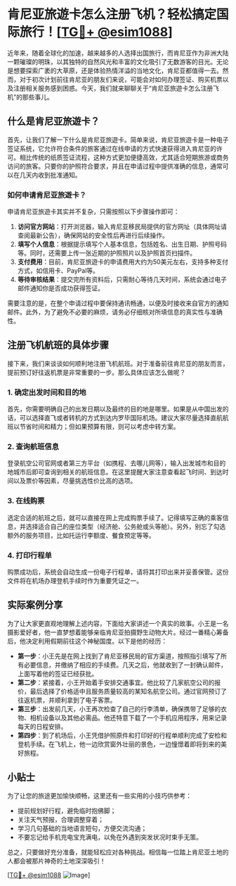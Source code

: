 # 肯尼亚旅遊卡怎么注册飞机？轻松搞定国际旅行！[[TG💪+ @esim1088](https://t.me/s/esim1088)]

近年来，随着全球化的加速，越来越多的人选择出国旅行，而肯尼亚作为非洲大陆一颗璀璨的明珠，以其独特的自然风光和丰富的文化吸引了无数游客的目光。无论是想要探索广袤的大草原，还是体验热情洋溢的当地文化，肯尼亚都值得一去。然而，对于初次计划前往肯尼亚的朋友们来说，可能会对如何办理签证、购买机票以及注册相关服务感到困惑。今天，我们就来聊聊关于“肯尼亚旅遊卡怎么注册飞机”的那些事儿。

## 什么是肯尼亚旅遊卡？

首先，让我们了解一下什么是肯尼亚旅遊卡。简单来说，肯尼亚旅遊卡是一种电子签证系统，它允许符合条件的旅客通过在线申请的方式快速获得进入肯尼亚的许可。相比传统的纸质签证流程，这种方式更加便捷高效，尤其适合短期旅游或商务访问的旅客。只要你的护照符合要求，并且在申请过程中提供准确的信息，通常可以在几天内收到批准通知。

### 如何申请肯尼亚旅遊卡？

申请肯尼亚旅遊卡其实并不复杂，只需按照以下步骤操作即可：

1. **访问官方网站**：打开浏览器，输入肯尼亚移民局提供的官方网址（具体网址请查阅最新公告），确保网站的安全性后再进行后续操作。
2. **填写个人信息**：根据提示填写个人基本信息，包括姓名、出生日期、护照号码等。同时，还需要上传一张近期的护照照片以及护照首页扫描件。
3. **支付费用**：目前，肯尼亚旅遊卡的申请费用大约为50美元左右，支持多种支付方式，如信用卡、PayPal等。
4. **等待审核结果**：提交完所有资料后，只需耐心等待几天时间，系统会通过电子邮件通知你是否成功获得签证。

需要注意的是，在整个申请过程中要保持通讯畅通，以便及时接收来自官方的通知邮件。此外，为了避免不必要的麻烦，请务必仔细核对所填信息的真实性与准确性。

## 注册飞机航班的具体步骤

接下来，我们来谈谈如何顺利地注册飞机航班。对于准备前往肯尼亚的朋友而言，提前预订好往返机票是非常重要的一步。那么具体应该怎么做呢？

### 1. 确定出发时间和目的地

首先，你需要明确自己的出发日期以及最终的目的地是哪里。如果是从中国出发的话，可以选择直飞或者转机的方式到达内罗毕国际机场。建议大家尽量选择直航航班以节省时间和精力；但如果预算有限，则可以考虑中转方案。

### 2. 查询航班信息

登录航空公司官网或者第三方平台（如携程、去哪儿网等），输入出发城市和目的地城市后即可查询到相关的航班信息。在这里提醒大家注意查看起飞时间、到达时间以及票价等因素，尽量挑选性价比高的选项。

### 3. 在线购票

选定合适的航班之后，就可以直接在网上完成购票手续了。记得填写正确的乘客信息，并选择适合自己的座位类型（经济舱、公务舱或头等舱）。另外，别忘了勾选额外的服务项目，比如托运行李额度、餐食预定等等。

### 4. 打印行程单

购票成功后，系统会自动生成一份电子行程单，请将其打印出来并妥善保管。这份文件将在机场办理登机手续时作为重要凭证之一。

## 实际案例分享

为了让大家更直观地理解上述内容，下面给大家讲述一个真实的故事。小王是一名摄影爱好者，他一直梦想着能够亲临肯尼亚拍摄野生动物大片。经过一番精心筹备后，他决定利用假期前往这个神秘国度。以下是他的经历：

- **第一步**：小王先是在网上找到了肯尼亚移民局的官方渠道，按照指引填写了所有必要信息，并缴纳了相应的手续费。几天之后，他就收到了一封确认邮件，上面写着他的签证已经获批。
- **第二步**：紧接着，小王开始着手安排交通事宜。他比较了几家航空公司的报价，最后选择了价格适中且服务质量较高的某知名航空公司。通过官网预订了往返机票，并顺利拿到了电子客票。
- **第三步**：出发前几天，小王再次检查了自己的行李清单，确保携带了足够的衣物、相机设备以及其他必需品。他还特意下载了一个手机应用程序，用来记录每天的日程安排。
- **第四步**：到了机场后，小王凭借护照原件和打印好的行程单顺利完成了安检和登机手续。在飞机上，他一边欣赏窗外壮丽的景色，一边憧憬着即将到来的美好旅程。

## 小贴士

为了让您的旅途更加愉快顺畅，这里还有一些实用的小技巧供参考：

- 提前规划好行程，避免临时抱佛脚；
- 关注天气预报，合理调整穿着；
- 学习几句基础的当地语言短句，方便交流沟通；
- 不要忘记给手机充电宝充满电，以免在外遇到突发状况时束手无策。

总之，只要做好充分准备，就能轻松应对各种挑战。相信每一位踏上肯尼亚土地的人都会被那片神奇的土地深深吸引！

[[TG💪+ @esim1088](https://t.me/s/esim1088) ![Image](https://i.postimg.cc/4NQfJmqS/Snipaste-2025-05-13-00-14-12.png)]